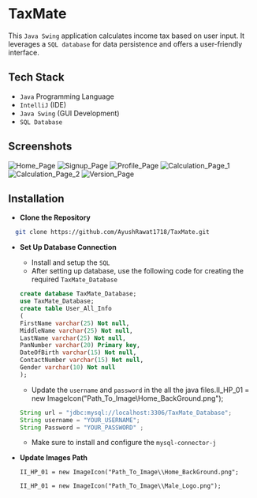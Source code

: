 
# TaxMate

This `Java Swing` application calculates income tax based on user input.  It leverages a `SQL database` for data persistence and offers a user-friendly interface.

## Tech Stack

* `Java` Programming Language 
* `IntelliJ` (IDE)
* `Java Swing` (GUI Development) 
* `SQL Database`

## Screenshots


![Home_Page](https://github.com/AyushRawat1718/TaxMate/assets/143322694/174a9f01-cc21-4a22-ad0c-71353f26ed79)
![Signup_Page](https://github.com/AyushRawat1718/TaxMate/assets/143322694/ba299f23-6a12-4e0a-b65a-9584009b4767)
![Profile_Page](https://github.com/AyushRawat1718/TaxMate/assets/143322694/33ef5a52-401d-48ce-b157-51bd6e076d03)
![Calculation_Page_1](https://github.com/AyushRawat1718/TaxMate/assets/143322694/6b3f0b2b-c93e-4fdf-8153-a864f182474e)
![Calculation_Page_2](https://github.com/AyushRawat1718/TaxMate/assets/143322694/b2629939-b02c-43c4-895b-26f58f536986)
![Version_Page](https://github.com/AyushRawat1718/TaxMate/assets/143322694/dc200734-b49c-444e-8912-11888edd2749)

## Installation

* **Clone the Repository**

```bash
  git clone https://github.com/AyushRawat1718/TaxMate.git
```
* **Set Up Database Connection**

    - Install and setup the `SQL` 
    - After setting up database, use the following code for creating the required `TaxMate_Database`
    ```sql
    create database TaxMate_Database; 
    use TaxMate_Database;
    create table User_All_Info
    (
    FirstName varchar(25) Not null,
    MiddleName varchar(25) Not null,
    LastName varchar(25) Not null,
    PanNumber varchar(20) Primary key,
    DateOfBirth varchar(15) Not null,
    ContactNumber varchar(15) Not null,
    Gender varchar(10) Not null
    );
    ```
    - Update the `username` and `password` in the all the  java files.II_HP_01 = new ImageIcon("Path_To_Image\\Home_BackGround.png");
    ```java
    String url = "jdbc:mysql://localhost:3306/TaxMate_Database";
    String username = "YOUR_USERNAME";
    String Password = "YOUR_PASSWORD" ;
    ``` 

    - Make sure to install and configure the `mysql-connector-j`

* **Update Images Path**
    
    `II_HP_01 = new ImageIcon("Path_To_Image\\Home_BackGround.png";
    `

    `II_HP_01 = new ImageIcon("Path_To_Image\\Male_Logo.png");
    `
    
    
    
    
